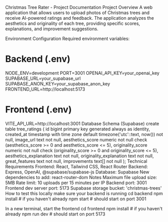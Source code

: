 Christmas Tree Rater - Project Documentation
Project Overview
A web application that allows users to upload photos of Christmas trees and receive AI-powered ratings and feedback. The application analyzes the aesthetics and originality of each tree, providing specific scores, explanations, and improvement suggestions.

Environment Configuration
Required environment variables:

# Backend (.env)
NODE_ENV=development
PORT=3001
OPENAI_API_KEY=your_openai_key
SUPABASE_URL=your_supabase_url
SUPABASE_ANON_KEY=your_supabase_anon_key
FRONTEND_URL=http://localhost:5173

# Frontend (.env)
VITE_API_URL=http://localhost:3001
Database Schema (Supabase)
create table tree_ratings (
  id bigint primary key generated always as identity,
  created_at timestamp with time zone default timezone('utc'::text, now()) not null,
  image_url text not null,
  aesthetics_score numeric not null check (aesthetics_score >= 0 and aesthetics_score <= 5),
  originality_score numeric not null check (originality_score >= 0 and originality_score <= 5),
  aesthetics_explanation text not null,
  originality_explanation text not null,
  great_features text not null,
  improvements text[] not null
);
Technical Requirements
Frontend: React, Tailwind CSS, React Router
Backend: Express, OpenAI, @supabase/supabase-js
Database: Supabase
New dependencies to add: react-router-dom
Notes
Maximum file upload size: 5MB
Rate limit: 10 uploads per 15 minutes per IP
Backend port: 3001
Frontend dev server port: 5173
Supabase storage bucket: 'christmas-trees'
How to test this locally
make sure your backend is running cd backend npm install # if you haven't already npm start # should start on port 3001

In a new terminal, start the frontend cd frontend npm install # if you haven't already npm run dev # should start on port 5173
